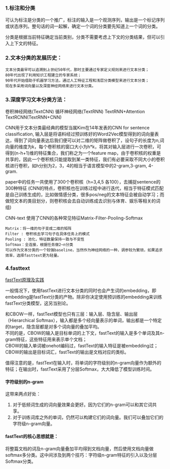### 1.标注和分类
可认为标注是分类的一个推广，标注的输入是一个观测序列，输出是一个标记序列或状态序列。整句话的词一起解，确定一个词的分类要先知道上一个词的分类。

分类是根据当前特征确定当前类别，分类不需要考虑上下文的分类结果，但可以引入上下文的特征。

### 2.文本分类的发展历史： 
```
文本分类最早可以追溯到上世纪50年代，那时主要通过专家定义规则来进行文本分类； 
80年代出现了利用知识工程建立的专家系统； 
90年代开始借助于机器学习方法，通过人工特征工程和浅层分类模型来进行文本分类； 
现在多采用词向量以及深度神经网络来进行文本分类。 
```

### 3.深度学习文本分类方法： 
卷积神经网络(TextCNN) 
循环神经网络(TextRNN) 
TextRNN+Attention 
TextRCNN(TextRNN+CNN) 


CNN用于文本分类最经典的模型当属Kim在14年发表的CNN for sentence classification, 输入层是将语料经过预训练好的Word2Vec模型得到的词向量表达，得到了词向量表达后我们便可以对二维的矩阵做卷积了，设句子的长度为n,词向量的维度为k，每个卷积核的窗口大小为h*k，将其对输入层进行一次卷积，可得到(n-h+1)维的特征集合，我们称之为一个feature map，由于卷积核的权重是共享的，因此一个卷积核只能提取到某一类特征，我们有必要采取不同大小的卷积核进行卷积，如h分别为2，3，4的相当于语言模型中的2-gram,3-gram, 4-gram. 


paper中的任务一共使用了300个卷积核（h=3,4,5 各100），去捕捉sentence的300种特征 (CNN的特点，卷积核也在训练过程中进行迭代，相当于特征模式匹配是自己训练生成的，比如做情感分类，很多pos/neg的文本特征会被自动学习；而做短文本的类目划分，则卷积核会去自动训练成去识别与体育、娱乐等相关的词组) 

CNN-text 使用了CNN的各种常见特征Matrix-Filter-Pooling-Softmax 
```
Matrix：将一维的句子变成二维的矩阵 
Filter : 卷积核去学习句子在具体任务上的模式 
Pooling : 池化，特征数量保持一致与不变性 
Softmax：全连接，根据任务做2~n分类 
可以作为文本分类的一个较强baseline，当然作为神经网络的一种，调参较为繁琐，如果追求效率，选择fasttext更为轻量。 
```
### 4.fasttext
[fastText原理及实践](https://zhuanlan.zhihu.com/p/32965521)   

一般情况下，使用fastText进行文本分类的同时也会产生词的embedding，即embedding是fastText分类的产物。除非你决定使用预训练的embedding来训练fastText分类模型，这另当别论。

和CBOW一样，fastText模型也只有三层：输入层、隐含层、输出层（Hierarchical Softmax），输入都是多个经向量表示的单词，输出都是一个特定的target，隐含层都是对多个词向量的叠加平均。  
不同的是，CBOW的输入是目标单词的上下文，fastText的输入是多个单词及其n-gram特征，这些特征用来表示单个文档；   
CBOW的输入单词被onehot编码过，fastText的输入特征是被embedding过；  
CBOW的输出是目标词汇，fastText的输出是文档对应的类标。

值得注意的是，fastText在输入时，将单词的字符级别的n-gram向量作为额外的特征；在输出时，fastText采用了分层Softmax，大大降低了模型训练时间。
#### 字符级别的n-gram
这带来两点好处：   
1. 对于低频词生成的词向量效果会更好。因为它们的n-gram可以和其它词共享。     
2. 对于训练词库之外的单词，仍然可以构建它们的词向量。我们可以叠加它们的字符级n-gram向量。
#### fastText的核心思想就是：  
将整篇文档的词及n-gram向量叠加平均得到文档向量，然后使用文档向量做softmax多分类。这中间涉及到两个技巧：字符级n-gram特征的引入以及分层Softmax分类。
